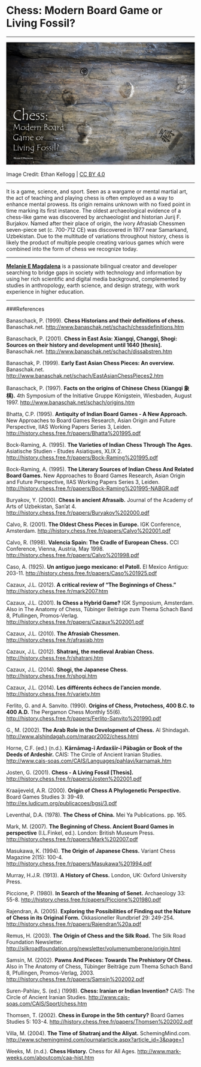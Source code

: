 # Chess: Modern Board Game or Living Fossil?

---

![Chess: Modern Board Game or Living Fossil?](magdalena-cover-git.jpg)

Image Credit: Ethan Kellogg | [CC BY 4.0](https://creativecommons.org/licenses/by/4.0/)

---

It is a game, science, and sport. Seen as a wargame or mental martial art, the act of teaching and playing chess is often employed as a way to enhance mental prowess. Its origin remains unknown with no fixed point in time marking its first instance. The oldest archaeological evidence of a chess-like game was discovered by archaeologist and historian Jurij F. Burjakov. Named after their place of origin, the ivory Afrasiab Chessmen seven-piece set (c. 700-712 CE) was discovered in 1977 near Samarkand, Uzbekistan. Due to the multitude of variations throughout history, chess is likely the product of multiple people creating various games which were combined into the form of chess we recognize today.

---

**[Melanie E Magdalena](www.knowyourorigins.org/team/magdalena.html)** is a passionate bilingual creator and developer searching to bridge gaps in society with technology and information by using her rich scientific and digital media background, complemented by studies in anthropology, earth science, and design strategy, with work experience in higher education.

---

###References

Banaschack, P. (1999). **Chess Historians and their definitions of chess.** Banaschak.net. http://www.banaschak.net/schach/chessdefinitions.htm

Banaschack, P. (2001). **Chess in East Asia: Xiangqi, Changgi, Shogi: Sources on their history and development until 1640 [thesis].** Banaschak.net. http://www.banaschak.net/schach/dissabstren.htm

Banaschak, P. (1999). **Early East Asian Chess Pieces: An overview.** Banaschak.net. http://www.banaschak.net/schach/EastAsianChessPieces2.htm

Banaschack, P. (1997). **Facts on the origins of Chinese Chess (Xiangqi 象棋).** 4th Symposium of the Initiative Gruppe Königstein, Wiesbaden, August 1997. http://www.banaschak.net/schach/origins.htm

Bhatta, C.P. (1995). **Antiquity of Indian Board Games - A New Approach.** New Approaches to Board Games Research, Asian Origin and Future Perspective, IIAS Working Papers Series 3, Leiden. http://history.chess.free.fr/papers/Bhatta%201995.pdf

Bock-Raming, A. (1995). **The Varieties of Indian Chess Through The Ages.** Asiatische Studien - Etudes Asiatiques, XLIX 2. http://history.chess.free.fr/papers/Bock-Raming%201995.pdf

Bock-Raming, A. (1995). **The Literary Sources of Indian Chess And Related Board Games.** New Approaches to Board Games Research, Asian Origin and Future Perspective, IIAS Working Papers Series 3, Leiden. http://history.chess.free.fr/papers/Bock-Raming%201995-NABGR.pdf

Buryakov, Y. (2000). **Chess in ancient Afrasaib.** Journal of the Academy of Arts of Uzbekistan, San’at 4. http://history.chess.free.fr/papers/Buryakov%202000.pdf

Calvo, R. (2001). **The Oldest Chess Pieces in Europe.** IGK Conference, Amsterdam. http://history.chess.free.fr/papers/Calvo%202001.pdf

Calvo, R. (1998). **Valencia Spain: The Cradle of European Chess.** CCI Conference, Vienna, Austria, May 1998. http://history.chess.free.fr/papers/Calvo%201998.pdf

Caso, A. (1925). **Un antiguo juego mexicano: el Patoll.** El Mexico Antiguo: 203-11. http://history.chess.free.fr/papers/Caso%201925.pdf

Cazaux, J.L. (2012). **A critical review of “The Beginnings of Chess.”** 
http://history.chess.free.fr/mark2007.htm

Cazaux, J.L. (2001). **Is Chess a Hybrid Game?** IGK Symposium, Amsterdam. Also in The Anatomy of Chess, Tübinger Beiträge zum Thema Schach Band 8, Pfullingen, Promos-Verlag. http://history.chess.free.fr/papers/Cazaux%202001.pdf

Cazaux, J.L. (2010). **The Afrasiab Chessmen.** http://history.chess.free.fr/afrasiab.htm

Cazaux, J.L. (2012). **Shatranj, the medieval Arabian Chess.**  http://history.chess.free.fr/shatranj.htm

Cazaux, J.L. (2014). **Shogi, the Japanese Chess.**  http://history.chess.free.fr/shogi.htm

Cazaux, J.L. (2014). **Les différents échecs de l’ancien monde.** http://history.chess.free.fr/variety.htm

Ferlito, G. and A. Sanvito. (1990). **Origins of Chess, Protochess, 400 B.C. to 400 A.D.** The Pergamon Chess Monthly 55(6). http://history.chess.free.fr/papers/Ferlito-Sanvito%201990.pdf

G., M. (2002). **The Arab Role in the Development of Chess.** Al Shindagah. http://www.alshindagah.com/marapr2002/chess.html

Horne, C.F. (ed.) (n.d.). **Kārnāmag-ī Ardaxšīr-ī Pābagān or Book of the Deeds of Ardeshir.** CAIS: The Circle of Ancient Iranian Studies.  http://www.cais-soas.com/CAIS/Languages/pahlavi/karnamak.htm

Josten, G. (2001). **Chess - A Living Fossil [Thesis].** http://history.chess.free.fr/papers/Josten%202001.pdf

Kraaijeveld, A.R. (2000). **Origin of Chess A Phylogenetic Perspective.** Board Games Studies 3: 39-49. http://ex.ludicum.org/publicacoes/bgsj/3.pdf

Leventhal, D.A. (1978). **The Chess of China.** Mei Ya Publications. pp. 165.

Mark, M. (2007). **The Beginning of Chess. Ancient Board Games in perspective** (I.L.Finkel, ed.). London: British Museum Press. http://history.chess.free.fr/papers/Mark%202007.pdf

Masukawa, K. (1994). **The Origin of Japanese Chess.** Variant Chess Magazine 2(15): 100-4. http://history.chess.free.fr/papers/Masukawa%201994.pdf

Murray, H.J.R. (1913). **A History of Chess.** London, UK: Oxford University Press.

Piccione, P. (1980). **In Search of the Meaning of Senet.** Archaeology 33: 55-8. http://history.chess.free.fr/papers/Piccione%201980.pdf

Rajendran, A. (2005). **Exploring the Possibilities of Finding out the Nature of Chess in its Original Form.** Okkasioneller Rundbrief 29: 249-254. http://history.chess.free.fr/papers/Rajendran%20a.pdf

Remus, H. (2003). **The Origin of Chess and the Silk Road.** The Silk Road Foundation Newsletter. http://silkroadfoundation.org/newsletter/volumenumberone/origin.html

Samsin, M. (2002). **Pawns And Pieces: Towards The Prehistory Of Chess.** Also in The Anatomy of Chess, Tübinger Beiträge zum Thema Schach Band 8, Pfullingen, Promos-Verlag, 2003. http://history.chess.free.fr/papers/Samsin%202002.pdf

Suren-Pahlav, S. (ed.) (1998). **Chess: Iranian or Indian Invention?** CAIS: The Circle of Ancient Iranian Studies. http://www.cais-soas.com/CAIS/Sport/chess.htm

Thomsen, T. (2002). **Chess in Europe in the 5th century?** Board Games Studies 5: 103-4. http://history.chess.free.fr/papers/Thomsen%202002.pdf

Villa, M. (2004). **The Time of Shatranj and the Aliyat.** SchemingMind.com. http://www.schemingmind.com/journalarticle.aspx?article_id=3&page=1

Weeks, M. (n.d.). **Chess History.** Chess for All Ages. http://www.mark-weeks.com/aboutcom/caa-hist.htm